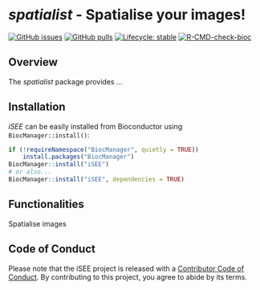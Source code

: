 # _spatialist_ - Spatialise your images!

<!-- badges: start -->
[![GitHub issues](https://img.shields.io/github/issues/iSEE/iSEE)](https://github.com/iSEE/iSEE/issues)
[![GitHub pulls](https://img.shields.io/github/issues-pr/iSEE/iSEE)](https://github.com/iSEE/iSEE/pulls)
[![Lifecycle: stable](https://img.shields.io/badge/lifecycle-stable-green.svg)](https://lifecycle.r-lib.org/articles/stages.html#stable)
[![R-CMD-check-bioc](https://github.com/iSEE/iSEE/workflows/R-CMD-check-bioc/badge.svg)](https://github.com/iSEE/iSEE/actions)

<!-- badges: end -->

## Overview

The _spatialist_ package provides ...

## Installation

_iSEE_ can be easily installed from Bioconductor using `BiocManager::install()`:

```r
if (!requireNamespace("BiocManager", quietly = TRUE))
    install.packages("BiocManager")
BiocManager::install("iSEE")
# or also...
BiocManager::install("iSEE", dependencies = TRUE)
```

## Functionalities

Spatialise images

## Code of Conduct
  
Please note that the iSEE project is released with a [Contributor Code of Conduct](https://contributor-covenant.org/version/2/0/CODE_OF_CONDUCT.html). By contributing to this project, you agree to abide by its terms.
